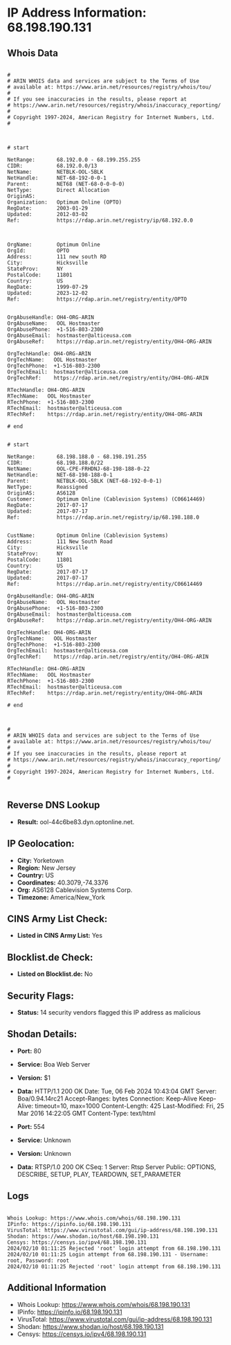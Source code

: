 # IP Address Information: 68.198.190.131

## Whois Data
```

#
# ARIN WHOIS data and services are subject to the Terms of Use
# available at: https://www.arin.net/resources/registry/whois/tou/
#
# If you see inaccuracies in the results, please report at
# https://www.arin.net/resources/registry/whois/inaccuracy_reporting/
#
# Copyright 1997-2024, American Registry for Internet Numbers, Ltd.
#



# start

NetRange:       68.192.0.0 - 68.199.255.255
CIDR:           68.192.0.0/13
NetName:        NETBLK-OOL-5BLK
NetHandle:      NET-68-192-0-0-1
Parent:         NET68 (NET-68-0-0-0-0)
NetType:        Direct Allocation
OriginAS:       
Organization:   Optimum Online (OPTO)
RegDate:        2003-01-29
Updated:        2012-03-02
Ref:            https://rdap.arin.net/registry/ip/68.192.0.0



OrgName:        Optimum Online
OrgId:          OPTO
Address:        111 new south RD
City:           Hicksville
StateProv:      NY
PostalCode:     11801
Country:        US
RegDate:        1999-07-29
Updated:        2023-12-02
Ref:            https://rdap.arin.net/registry/entity/OPTO


OrgAbuseHandle: OH4-ORG-ARIN
OrgAbuseName:   OOL Hostmaster
OrgAbusePhone:  +1-516-803-2300 
OrgAbuseEmail:  hostmaster@alticeusa.com
OrgAbuseRef:    https://rdap.arin.net/registry/entity/OH4-ORG-ARIN

OrgTechHandle: OH4-ORG-ARIN
OrgTechName:   OOL Hostmaster
OrgTechPhone:  +1-516-803-2300 
OrgTechEmail:  hostmaster@alticeusa.com
OrgTechRef:    https://rdap.arin.net/registry/entity/OH4-ORG-ARIN

RTechHandle: OH4-ORG-ARIN
RTechName:   OOL Hostmaster
RTechPhone:  +1-516-803-2300 
RTechEmail:  hostmaster@alticeusa.com
RTechRef:    https://rdap.arin.net/registry/entity/OH4-ORG-ARIN

# end


# start

NetRange:       68.198.188.0 - 68.198.191.255
CIDR:           68.198.188.0/22
NetName:        OOL-CPE-FRHDNJ-68-198-188-0-22
NetHandle:      NET-68-198-188-0-1
Parent:         NETBLK-OOL-5BLK (NET-68-192-0-0-1)
NetType:        Reassigned
OriginAS:       AS6128
Customer:       Optimum Online (Cablevision Systems) (C06614469)
RegDate:        2017-07-17
Updated:        2017-07-17
Ref:            https://rdap.arin.net/registry/ip/68.198.188.0


CustName:       Optimum Online (Cablevision Systems)
Address:        111 New South Road
City:           Hicksville
StateProv:      NY
PostalCode:     11801
Country:        US
RegDate:        2017-07-17
Updated:        2017-07-17
Ref:            https://rdap.arin.net/registry/entity/C06614469

OrgAbuseHandle: OH4-ORG-ARIN
OrgAbuseName:   OOL Hostmaster
OrgAbusePhone:  +1-516-803-2300 
OrgAbuseEmail:  hostmaster@alticeusa.com
OrgAbuseRef:    https://rdap.arin.net/registry/entity/OH4-ORG-ARIN

OrgTechHandle: OH4-ORG-ARIN
OrgTechName:   OOL Hostmaster
OrgTechPhone:  +1-516-803-2300 
OrgTechEmail:  hostmaster@alticeusa.com
OrgTechRef:    https://rdap.arin.net/registry/entity/OH4-ORG-ARIN

RTechHandle: OH4-ORG-ARIN
RTechName:   OOL Hostmaster
RTechPhone:  +1-516-803-2300 
RTechEmail:  hostmaster@alticeusa.com
RTechRef:    https://rdap.arin.net/registry/entity/OH4-ORG-ARIN

# end



#
# ARIN WHOIS data and services are subject to the Terms of Use
# available at: https://www.arin.net/resources/registry/whois/tou/
#
# If you see inaccuracies in the results, please report at
# https://www.arin.net/resources/registry/whois/inaccuracy_reporting/
#
# Copyright 1997-2024, American Registry for Internet Numbers, Ltd.
#


```
## Reverse DNS Lookup
- **Result:** ool-44c6be83.dyn.optonline.net.

## IP Geolocation:
- **City:** Yorketown
- **Region:** New Jersey
- **Country:** US
- **Coordinates:** 40.3079,-74.3376
- **Org:** AS6128 Cablevision Systems Corp.
- **Timezone:** America/New_York

## CINS Army List Check:
- **Listed in CINS Army List:** 
Yes

## Blocklist.de Check:
- **Listed on Blocklist.de:** 
No

## Security Flags:
- **Status:** 14 security vendors flagged this IP address as malicious

## Shodan Details:
- **Port:** 80
- **Service:** Boa Web Server
- **Version:** $1
- **Data:** HTTP/1.1 200 OK
Date: Tue, 06 Feb 2024 10:43:04 GMT
Server: Boa/0.94.14rc21
Accept-Ranges: bytes
Connection: Keep-Alive
Keep-Alive: timeout=10, max=1000
Content-Length: 425
Last-Modified: Fri, 25 Mar 2016 14:22:05 GMT
Content-Type: text/html



- **Port:** 554
- **Service:** Unknown
- **Version:** Unknown
- **Data:** RTSP/1.0 200 OK
CSeq: 1
Server: Rtsp Server 
Public: OPTIONS, DESCRIBE, SETUP, PLAY, TEARDOWN, SET_PARAMETER



## Logs
```

Whois Lookup: https://www.whois.com/whois/68.198.190.131
IPinfo: https://ipinfo.io/68.198.190.131
VirusTotal: https://www.virustotal.com/gui/ip-address/68.198.190.131
Shodan: https://www.shodan.io/host/68.198.190.131
Censys: https://censys.io/ipv4/68.198.190.131
2024/02/10 01:11:25 Rejected 'root' login attempt from 68.198.190.131
2024/02/10 01:11:25 Login attempt from 68.198.190.131 - Username: root, Password: root
2024/02/10 01:11:25 Rejected 'root' login attempt from 68.198.190.131

```
## Additional Information
- Whois Lookup: https://www.whois.com/whois/68.198.190.131
- IPinfo: https://ipinfo.io/68.198.190.131
- VirusTotal: https://www.virustotal.com/gui/ip-address/68.198.190.131
- Shodan: https://www.shodan.io/host/68.198.190.131
- Censys: https://censys.io/ipv4/68.198.190.131

